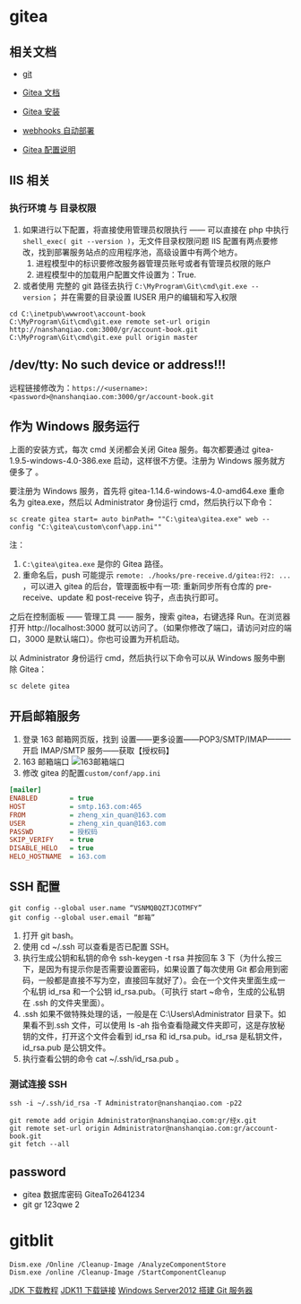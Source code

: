 # gitea

## 相关文档

- [git](https://git-scm.com/downloads)

- [Gitea 文档](https://docs.gitea.io/zh-cn/)

- [Gitea 安装](https://www.cnblogs.com/oxspirt/p/12791510.html)

- [webhooks 自动部署](https://www.awaimai.com/2203.html)

- [Gitea 配置说明](https://docs.gitea.io/zh-cn/config-cheat-sheet/#cache---lastcommitcache-settings-cachelast_commit)

## IIS 相关

### 执行环境 与 目录权限

1. 如果进行以下配置，将直接使用管理员权限执行 —— 可以直接在 php 中执行 `shell_exec( git --version )`，无文件目录权限问题
   IIS 配置有两点要修改，找到部署服务站点的应用程序池，高级设置中有两个地方。
   1. 进程模型中的标识要修改服务器管理员账号或者有管理员权限的账户
   2. 进程模型中的加载用户配置文件设置为：True.
2. 或者使用 完整的 git 路径去执行 `C:\MyProgram\Git\cmd\git.exe --version`； 并在需要的目录设置 IUSER 用户的编辑和写入权限

```
cd C:\inetpub\wwwroot\account-book
C:\MyProgram\Git\cmd\git.exe remote set-url origin http://nanshanqiao.com:3000/gr/account-book.git
C:\MyProgram\Git\cmd\git.exe pull origin master

```

## /dev/tty: No such device or address!!!

远程链接修改为：`https://<username>:<password>@nanshanqiao.com:3000/gr/account-book.git`

## 作为 Windows 服务运行

上面的安装方式，每次 cmd 关闭都会关闭 Gitea 服务。每次都要通过 gitea-1.9.5-windows-4.0-386.exe 启动，这样很不方便。注册为 Windows 服务就方便多了 。

要注册为 Windows 服务，首先将 gitea-1.14.6-windows-4.0-amd64.exe 重命名为 gitea.exe，然后以 Administrator 身份运行 cmd，然后执行以下命令：

```
sc create gitea start= auto binPath= ""C:\gitea\gitea.exe" web --config "C:\gitea\custom\conf\app.ini""
```

注：

1. `C:\gitea\gitea.exe` 是你的 Gitea 路径。
2. 重命名后，push 可能提示 `remote: ./hooks/pre-receive.d/gitea:行2: ...` ，可以进入 gitea 的后台，管理面板中有一项: 重新同步所有仓库的 pre-receive、update 和 post-receive 钩子，点击执行即可。

之后在控制面板 —— 管理工具 —— 服务，搜索 gitea，右键选择 Run。在浏览器打开 http://localhost:3000 就可以访问了。（如果你修改了端口，请访问对应的端口，3000 是默认端口）。你也可设置为开机启动。

以 Administrator 身份运行 cmd，然后执行以下命令可以从 Windows 服务中删除 Gitea：

```
sc delete gitea
```

## 开启邮箱服务

1. 登录 163 邮箱网页版，找到 设置——更多设置——POP3/SMTP/IMAP———开启 IMAP/SMTP 服务——获取【授权码】
2. 163 邮箱端口
   ![163邮箱端口](https://nimg.ws.126.net/?url=http%3A%2F%2Fimg4.cache.netease.com%2Fhelp%2F2011%2F2%2F1%2F201102010936447869c.png&thumbnail=660x2147483647&quality=80&type=jpg)
3. 修改 gitea 的配置`custom/conf/app.ini`

```ini
[mailer]
ENABLED        = true
HOST           = smtp.163.com:465
FROM           = zheng_xin_quan@163.com
USER           = zheng_xin_quan@163.com
PASSWD         = 授权码
SKIP_VERIFY    = true
DISABLE_HELO   = true
HELO_HOSTNAME  = 163.com

```

## SSH 配置

```git bash，分别执行以下两句命令
git config --global user.name “VSNMQBQZTJCOTMFY”
git config --global user.email “邮箱”
```

1. 打开 git bash。
2. 使用 cd ~/.ssh 可以查看是否已配置 SSH。
3. 执行生成公钥和私钥的命令 ssh-keygen -t rsa 并按回车 3 下（为什么按三下，是因为有提示你是否需要设置密码，如果设置了每次使用 Git 都会用到密码，一般都是直接不写为空，直接回车就好了）。会在一个文件夹里面生成一个私钥 id_rsa 和一个公钥 id_rsa.pub。（可执行 start ~命令，生成的公私钥在 .ssh 的文件夹里面）。
4. .ssh 如果不做特殊处理的话，一般是在 C:\Users\Administrator 目录下。如果看不到.ssh 文件，可以使用 ls -ah 指令查看隐藏文件夹即可，这是存放秘钥的文件，打开这个文件会看到 id_rsa 和 id_rsa.pub。id_rsa 是私钥文件，id_rsa.pub 是公钥文件。
5. 执行查看公钥的命令 cat ~/.ssh/id_rsa.pub 。

### 测试连接 SSH

```
ssh -i ~/.ssh/id_rsa -T Administrator@nanshanqiao.com -p22
```

```
git remote add origin Administrator@nanshanqiao.com:gr/经x.git
git remote set-url origin Administrator@nanshanqiao.com:gr/account-book.git
git fetch --all
```

## password

- gitea 数据库密码 GiteaTo2641234
- git gr 123qwe 2

# gitblit

```
Dism.exe /Online /Cleanup-Image /AnalyzeComponentStore
Dism.exe /online /Cleanup-Image /StartComponentCleanup

```

[JDK 下载教程](https://jingyan.baidu.com/article/25648fc14849779191fd00fd.html)
[JDK11 下载链接](https://www.oracle.com/java/technologies/javase-jdk11-downloads.html)
[Windows Server2012 搭建 Git 服务器](https://blog.csdn.net/u011781521/article/details/78337632)
